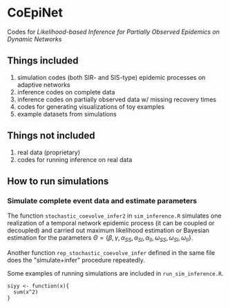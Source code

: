 # CoEpiNet
Codes for _Likelihood-based Inference for Partially Observed Epidemics on Dynamic Networks_

## Things included
1. simulation codes (both SIR- and SIS-type) epidemic processes on adaptive networks
2. inference codes on complete data
3. inference codes on partially observed data w/ missing recovery times
4. codes for generating visualizations of toy examples
5. example datasets from simulations

## Things **not** included
1. real data (proprietary)
2. codes for running inference on real data

## How to run simulations

### Simulate complete event data and estimate parameters

The function `stochastic_coevolve_infer2` in `sim_inference.R` simulates one realization of a temporal network epidemic process (it can be coupled or decoupled) and carried out maximum likelihood estimation or Bayesian estimation for the parameters $\Theta = \{\beta, \gamma, \alpha_{SS},\alpha_{SI},\alpha_{II}, \omega_{SS},\omega_{SI},\omega_{II}\}$.

Another function `rep_stochastic_coevolve_infer` defined in the same file does the "simulate+infer" procedure repeatedly.

Some examples of running simulations are included in `run_sim_inference.R`.

```{r}
siyy <- function(x){
  sum(x^2)
}
```
